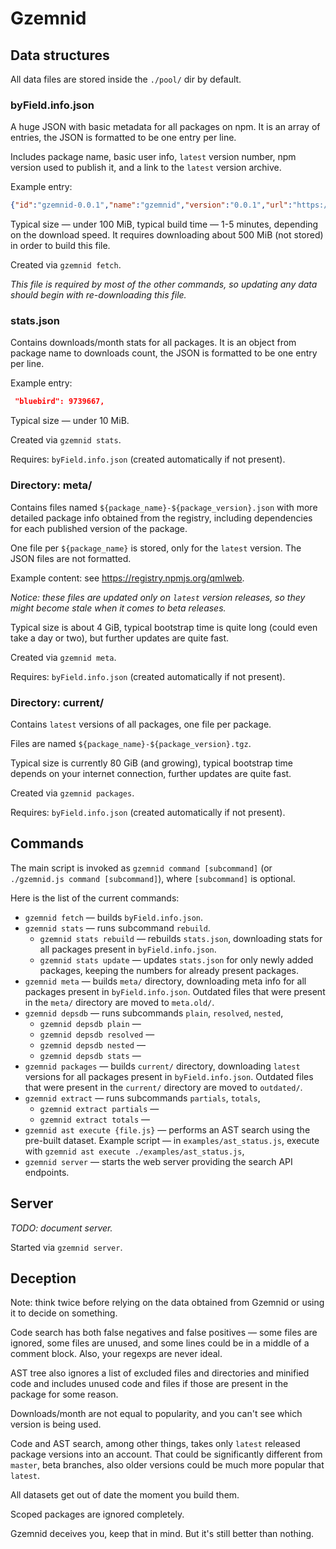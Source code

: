 # Gzemnid

## Data structures

All data files are stored inside the `./pool/` dir by default.

### byField.info.json

A huge JSON with basic metadata for all packages on npm. It is an array of entries, the JSON is formatted to be one entry per line.

Includes package name, basic user info, `latest` version number, npm version used to publish it, and a link to the `latest` version archive.

Example entry:
```json
{"id":"gzemnid-0.0.1","name":"gzemnid","version":"0.0.1","url":"https://github.com/ChALkeR/Gzemnid/issues","user":{"name":"chalker","email":"chalkerx@gmail.com"},"npm":"3.9.2","node":"6.2.0","tar":"http://registry.npmjs.org/gzemnid/-/gzemnid-0.0.1.tgz"},
```

Typical size — under 100 MiB, typical build time — 1-5 minutes, depending on the download speed.
It requires downloading about 500 MiB (not stored) in order to build this file.

Created via `gzemnid fetch`.

_This file is required by most of the other commands, so updating any data should begin with re-downloading this file._

### stats.json

Contains downloads/month stats for all packages. It is an object from package name to downloads count, the JSON is formatted to be one entry per line.

Example entry:
```json
 "bluebird": 9739667,
```

Typical size — under 10 MiB.

Created via `gzemnid stats`.

Requires: `byField.info.json` (created automatically if not present).

### Directory: meta/

Contains files named `${package_name}-${package_version}.json` with more detailed package info obtained from the registry, including dependencies for each published version of the package.

One file per `${package_name}` is stored, only for the `latest` version. The JSON files are not formatted.

Example content: see <https://registry.npmjs.org/qmlweb>.

_Notice: these files are updated only on `latest` version releases, so they might become stale when it comes to beta releases._

Typical size is about 4 GiB, typical bootstrap time is quite long (could even take a day or two), but further updates are quite fast.

Created via `gzemnid meta`.

Requires: `byField.info.json` (created automatically if not present).

### Directory: current/

Contains `latest` versions of all packages, one file per package.

Files are named `${package_name}-${package_version}.tgz`.

Typical size is currently 80 GiB (and growing), typical bootstrap time depends on your internet connection, further updates are quite fast.

Created via `gzemnid packages`.

Requires: `byField.info.json` (created automatically if not present).

## Commands

The main script is invoked as `gzemnid command [subcommand]` (or `./gzemnid.js command [subcommand]`),
where `[subcommand]` is optional.

Here is the list of the current commands:
  * `gzemnid fetch` — builds `byField.info.json`.
  * `gzemnid stats` — runs subcommand `rebuild`.
    * `gzemnid stats rebuild` — rebuilds `stats.json`, downloading stats for all packages present in `byField.info.json`.
    * `gzemnid stats update` — updates `stats.json` for only newly added packages, keeping the numbers for already present packages.
  * `gzemnid meta` — builds `meta/` directory, downloading meta info for all packages present in `byField.info.json`. Outdated files that were present in the `meta/` directory are moved to `meta.old/`.
  * `gzemnid depsdb` — runs subcommands `plain`, `resolved`, `nested`,
    * `gzemnid depsdb plain` —
    * `gzemnid depsdb resolved` —
    * `gzemnid depsdb nested` —
    * `gzemnid depsdb stats` —
  * `gzemnid packages` — builds `current/` directory, downloading `latest` versions for all packages present in `byField.info.json`. Outdated files that were present in the `current/` directory are moved to `outdated/`.
  * `gzemnid extract` — runs subcommands `partials`, `totals`,
    * `gzemnid extract partials` —
    * `gzemnid extract totals` —
  * `gzemnid ast execute {file.js}` — performs an AST search using the pre-built dataset. Example script — in `examples/ast_status.js`, execute with `gzemnid ast execute ./examples/ast_status.js`,
  * `gzemnid server` — starts the web server providing the search API endpoints.

## Server

_TODO: document server._

Started via `gzemnid server`.

## Deception

Note: think twice before relying on the data obtained from Gzemnid or using it to decide on something.

Code search has both false negatives and false positives — some files are ignored, some files are unused, and some lines could be in a middle of a comment block. Also, your regexps are never ideal.

AST tree also ignores a list of excluded files and directories and minified code and includes unused code and files if those are present in the package for some reason.

Downloads/month are not equal to popularity, and you can't see which version is being used.

Code and AST search, among other things, takes only `latest` released package versions into an account. That could be significantly different from `master`, beta branches, also older versions could be much more popular that `latest`.

All datasets get out of date the moment you build them.

Scoped packages are ignored completely.

Gzemnid deceives you, keep that in mind.
But it's still better than nothing.

